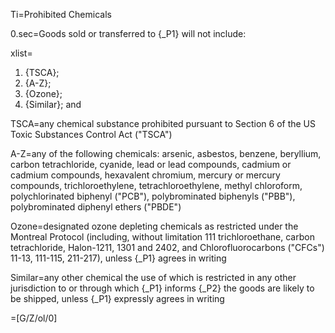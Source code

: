 Ti=Prohibited Chemicals

0.sec=Goods sold or transferred to {_P1} will not include:

xlist=<ol><li>{TSCA};</li><li>{A-Z};</li><li>{Ozone};</li><li>{Similar}; and</li></ol>

TSCA=any chemical substance prohibited pursuant to Section 6 of the US Toxic Substances Control Act ("TSCA")

A-Z=any of the following chemicals: arsenic, asbestos, benzene, beryllium, carbon tetrachloride, cyanide, lead or lead compounds, cadmium or cadmium compounds, hexavalent chromium, mercury or mercury compounds, trichloroethylene, tetrachloroethylene, methyl chloroform, polychlorinated biphenyl ("PCB"), polybrominated biphenyls ("PBB"), polybrominated diphenyl ethers ("PBDE")

Ozone=designated ozone depleting chemicals as restricted under the Montreal Protocol (including, without limitation 111 trichloroethane, carbon tetrachloride, Halon-1211, 1301 and 2402, and Chlorofluorocarbons ("CFCs") 11-13, 111-115, 211-217), unless {_P1} agrees in writing

Similar=any other chemical the use of which is restricted in any other jurisdiction to or through which {_P1} informs {_P2} the goods are likely to be shipped, unless {_P1} expressly agrees in writing

=[G/Z/ol/0]
